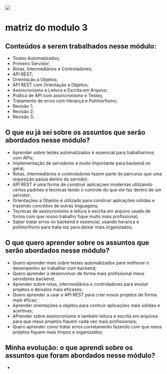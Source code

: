 ![](https://i.imgur.com/xG74tOh.png)

# matriz do modulo 3

## Conteúdos a serem trabalhados nesse módulo:

- Testes Automatizados;
- Primeiro Servidor;
- Rotas, Intermediários e Controladores;
- API REST;
- Orientação a Objetos;
- API REST com Orientação a Objetos;
- Assincronismo e Leitura e Escrita em Arquivo;
- Prática de API com assincronismo e Testes;
- Tratamento de erros com Herança e Polimorfismo;
- Revisão 1;
- Revisão 2;
- Revisão 3;

## O que eu já sei sobre os assuntos que serão abordados nesse módulo?

- Aprender sobre testes automatizados é essencial para trabalharmos com APIs;
- Implementação de servidores é muito importante para backend no geral;
- Rotas, intermediários e controladores fazem parte do percurso que uma requisição passa dentro do servidor;
- API REST é uma forma de construir aplicaçoes modernas utilizando certos padrões e tecnicas tendo o controle do que ele faz dentro de um servidor;
- Orientações a Objetos é utilizado para construir aplicações sólidas e trazendo conceitos de outras linguagens;
- Tecnicas de assincronismo e leitura e escrita em arquivo usado de forma com que nosso trabalho fique muito mais profissional;
- Saber tratar erros no backend é essencial, usando herança e polimorfismo para trata-los para deixar mais organizados;


## O que quero aprender sobre os assuntos que serão abordados nesse módulo?

- Quero aprender mais sobre testes automatizados para melhorar o desempenho ao trabalhar com backend;
- Quero aprender a desenvolvor de forma mais profissional meus servidores backend;
- Aprender sobre rotas, intermediários e controladores para evoluir projetos e deixalos mais eficazes;
- Quero aprender a usar o API REST para criar novos projetos de forma mais eficaz;
- Aprender orientações a objetos para contruir aplicações mais sólidas e acertivas;
- APrender sobre assincronismo e também leitura e escrita em arquivos para que meus projetos fiquem cada vez mais profissionais;
- Quero aprender como tratar erros corretamento fazendo com que meus projetos fiquem mais limpos e organizados;

## Minha evolução: o que aprendi sobre os assuntos que foram abordados nesse módulo?

-